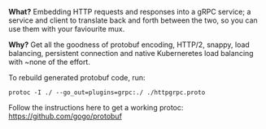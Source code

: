 **What?** Embedding HTTP requests and responses into a gRPC service; a service and client to translate back and forth between the two, so you can use them with your faviourite mux.

**Why?** Get all the goodness of protobuf encoding, HTTP/2, snappy, load balancing, persistent connection and native Kuberneretes load balancing with ~none of the effort.

To rebuild generated protobuf code, run:

    protoc -I ./ --go_out=plugins=grpc:./ ./httpgrpc.proto

Follow the instructions here to get a working protoc: https://github.com/gogo/protobuf
